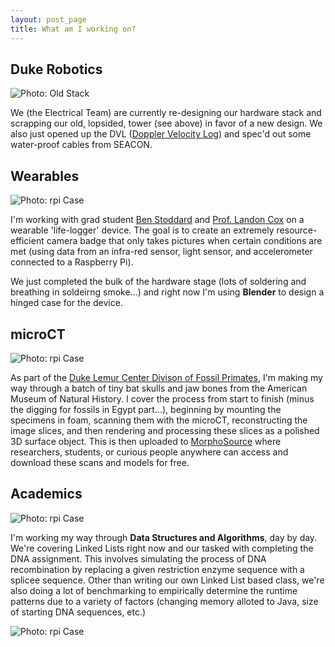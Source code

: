 ```yaml
---
layout: post_page
title: What am I working on?
---
```


## Duke Robotics

<img alt="Photo: Old Stack" src="http://nmlin.org/Images/2015.10.12/oldStack.jpg" style="max-width:630px;">

We (the Electrical Team) are currently re-designing our hardware stack and scrapping our old, lopsided, tower (see above) in favor of a new design. We also just opened up the DVL ([Doppler Velocity Log](https://en.wikipedia.org/wiki/Acoustic_Doppler_current_profiler#Bottom_tracking)) and spec'd out some water-proof cables from SEACON.

## Wearables

<img alt="Photo: rpi Case" src="http://nmlin.org/Images/2015.10.12/rpiCase.png" style="max-width:630px;">

I'm working with grad student [Ben Stoddard](https://sites.google.com/site/bcstodds/home) and [Prof. Landon Cox](https://users.cs.duke.edu/~lpcox/) on a wearable 'life-logger' device. The goal is to create an extremely resource-efficient camera badge that only takes pictures when certain conditions are met (using data from an infra-red sensor, light sensor, and accelerometer connected to a Raspberry Pi). 

We just completed the bulk of the hardware stage (lots of soldering and breathing in soldeirng smoke...) and right now I'm using **Blender** to design a hinged case for the device. 

## microCT 

<img alt="Photo: rpi Case" src="http://nmlin.org/Images/2015.10.12/imageJ.png" style="max-width:630px;">

As part of the [Duke Lemur Center Divison of Fossil Primates](http://lemur.duke.edu/discover/division-of-fossil-primates/), I'm making my way through a batch of tiny bat skulls and jaw bones from the American Museum of Natural History. I cover the process from start to finish (minus the digging for fossils in Egypt part...), beginning by mounting the specimens in foam, scanning them with the microCT, reconstructing the image slices, and then rendering and processing these slices as a polished 3D surface object. This is then uploaded to [MorphoSource](MorphoSource.org) where researchers, students, or curious people anywhere can access and download these scans and models for free. 

## Academics

<img alt="Photo: rpi Case" src="http://nmlin.org/Images/2015.10.12/strand.png" style="max-width:630px;">

I'm working my way through **Data Structures and Algorithms**, day by day. We're covering Linked Lists right now and our tasked with completing the DNA assignment. This involves simulating the process of DNA recombination by replacing a given restriction enzyme sequence with a splicee sequence. Other than writing our own Linked List based class, we're also doing a lot of benchmarking to empirically determine the runtime patterns due to a variety of factors (changing memory alloted to Java, size of starting DNA sequences, etc.) 

<img alt="Photo: rpi Case" src="http://nmlin.org/Images/2015.10.12/benchmark.png" style="max-width:630px;">

